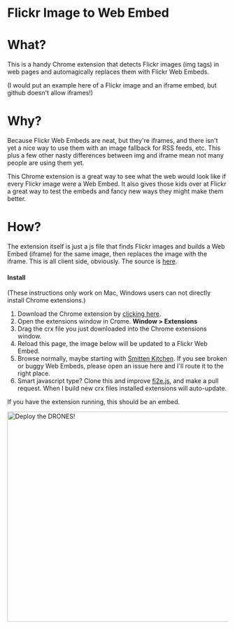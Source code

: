 Flickr Image to Web Embed
=========================

What?
=====
This is a handy Chrome extension that detects Flickr images (img tags) in web pages and automagically replaces them with Flickr Web Embeds.

(I would put an example here of a Flickr image and an iframe embed, but github doesn't allow iframes!)

Why?
====
Because Flickr Web Embeds are neat, but they're iframes, and there isn't yet a nice way to use them with an image fallback for RSS feeds, etc. This plus a few other nasty differences between img and iframe mean not many people are using them yet.

This Chrome extension is a great way to see what the web would look like if every Flickr image were a Web Embed. It also gives those kids over at Flickr a great way to test the embeds and fancy new ways they might make them better.

How?
====
The extension itself is just a js file that finds Flickr images and builds a Web Embed (iframe) for the same image, then replaces the image with the iframe. This is all client side, obviously. The source is [here](https://github.com/cjmartin/flickrimg2embed/blob/master/extension/fi2e.js).

#### Install
(These instructions only work on Mac, Windows users can not directly install Chrome extensions.)

1. Download the Chrome extension by [clicking here](https://github.com/cjmartin/flickrimg2embed/blob/master/crx/fi2e.crx?raw=true).
2. Open the extensions window in Crome. **Window &gt; Extensions**
3. Drag the crx file you just downloaded into the Chrome extensions window.
4. Reload this page, the image below will be updated to a Flickr Web Embed.
5. Browse normally, maybe starting with [Smitten Kitchen](http://smittenkitchen.com). If you see broken or buggy Web Embeds, please open an issue here and I'll route it to the right place.
6. Smart javascript type? Clone this and improve [fi2e.js](https://github.com/cjmartin/flickrimg2embed/blob/master/extension/fi2e.js), and make a pull request. When I build new crx files installed extensions will auto-update.

If you have the extension running, this should be an embed.

<a href="https://www.flickr.com/photos/cjmartin/12180477056" title="Deploy the DRONES! by Chris Martin, on Flickr"><img src="https://farm4.staticflickr.com/3829/12180477056_69ba0b0bc1_z.jpg" width="640" height="480" alt="Deploy the DRONES!"></a>